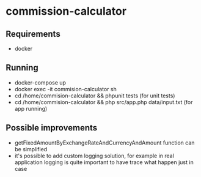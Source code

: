 # commission-calculator

## Requirements
- docker

## Running 
- docker-compose up
- docker exec -it commision-calculator sh
- cd /home/commision-calculator && phpunit tests (for unit tests)
- cd /home/commision-calculator && php src/app.php data/input.txt (for app running)


## Possible improvements
- getFixedAmountByExchangeRateAndCurrencyAndAmount function can be simplified
- it's possible to add custom logging solution, for example in real application logging is quite important to have trace what happen just in case